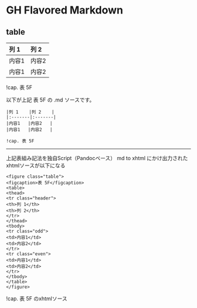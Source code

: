 # GH Flavored Markdown

## table

|列 1    |列 2    |
|:-------|:-------|
|内容1   |内容2   |
|内容1   |内容2   |

!cap. 表 5F

以下が上記 表 5F の .md ソースです。

```
|列 1    |列 2    |
|:-------|:-------|
|内容1   |内容2   |
|内容1   |内容2   |

!cap. 表 5F
```

* * *

上記表組み記法を独自Script（Pandocベース） md to xhtml にかけ出力されたxhtmlソースが以下になる

```xhtml
<figure class="table">
<figcaption>表 5F</figcaption>
<table>
<thead>
<tr class="header">
<th>列 1</th>
<th>列 2</th>
</tr>
</thead>
<tbody>
<tr class="odd">
<td>内容1</td>
<td>内容2</td>
</tr>
<tr class="even">
<td>内容1</td>
<td>内容2</td>
</tr>
</tbody>
</table>
</figure>
```

!cap. 表 5F のxhtmlソース



